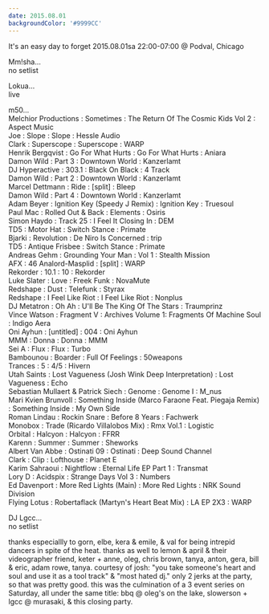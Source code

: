 ```yaml
---
date: 2015.08.01
backgroundColor: '#9999CC'
---
```


It's an easy day to forget 2015.08.01sa 22:00-07:00 @ Podval, Chicago  

Mm!sha...  
no setlist  

Lokua...  
live  

m50...  
Melchior Productions : Sometimes : The Return Of The Cosmic Kids Vol 2 : Aspect Music  
Joe : Slope : Slope : Hessle Audio  
Clark : Superscope : Superscope : WARP  
Henrik Bergqvist : Go For What Hurts : Go For What Hurts : Aniara  
Damon Wild : Part 3 : Downtown World : Kanzerlamt  
DJ Hyperactive : 303.1 : Black On Black : 4 Track  
Damon Wild : Part 2 : Downtown World : Kanzerlamt  
Marcel Dettmann : Ride : \[split\] : Bleep  
Damon Wild : Part 4 : Downtown World : Kanzerlamt  
Adam Beyer : Ignition Key (Speedy J Remix) : Ignition Key : Truesoul  
Paul Mac : Rolled Out & Back : Elements : Osiris  
Simon Haydo : Track 25 : I Feel It Closing In : DEM  
TD5 : Motor Hat : Switch Stance : Primate  
Bjarki : Revolution : De Niro Is Concerned : trip  
TD5 : Antique Frisbee : Switch Stance : Primate  
Andreas Gehm : Grounding Your Man : Vol 1 : Stealth Mission  
AFX : 46 Analord-Masplid : \[split\] : WARP  
Rekorder : 10.1 : 10 : Rekorder  
Luke Slater : Love : Freek Funk : NovaMute  
Redshape : Dust : Telefunk : Styrax  
Redshape : I Feel Like Riot : I Feel Like Riot : Nonplus  
DJ Metatron : Oh Ah : U'll Be The King Of The Stars : Traumprinz  
Vince Watson : Fragment V : Archives Volume 1: Fragments Of Machine Soul : Indigo Aera  
Oni Ayhun : \[untitled\] : 004 : Oni Ayhun  
MMM : Donna : Donna : MMM  
Sei A : Flux : Flux : Turbo  
Bambounou : Boarder : Full Of Feelings : 50weapons  
Trances : 5 : 4/5 : Hivern  
Utah Saints : Lost Vagueness (Josh Wink Deep Interpretation) : Lost Vagueness : Echo  
Sebastian Mullaert & Patrick Siech : Genome : Genome I : M\_nus  
Mari Kvien Brunvoll : Something Inside (Marco Faraone Feat. Piegaja Remix) : Something Inside : My Own Side  
Roman Lindau : Rockin Snare : Before 8 Years : Fachwerk  
Monobox : Trade (Ricardo Villalobos Mix) : Rmx Vol.1 : Logistic  
Orbital : Halcyon : Halcyon : FFRR  
Karenn : Summer : Summer : Sheworks  
Albert Van Abbe : Ostinati 09 : Ostinati : Deep Sound Channel  
Clark : Clip : Lofthouse : Planet E  
Karim Sahraoui : Nightflow : Eternal Life EP Part 1 : Transmat  
Lory D : Acidspix : Strange Days Vol 3 : Numbers  
Ed Davenport : More Red Lights (Main) : More Red Lights : NRK Sound Division  
Flying Lotus : Robertaflack (Martyn's Heart Beat Mix) : LA EP 2X3 : WARP  

DJ Lgcc...  
no setlist  

thanks especiallly to gorn, elbe, kera & emile, & val for being intrepid dancers in spite of the heat. thanks as well to lemon & april & their videographer friend, keter + anne, oleg, chris brown, tanya, anton, gera, bill & eric, adam rowe, tanya. courtesy of josh: "you take someone's heart and soul and use it as a tool track" & "most hated dj." only 2 jerks at the party, so that was pretty good. this was the culmination of a 3 event series on Saturday, all under the same title: bbq @ oleg's on the lake, slowerson + lgcc @ murasaki, & this closing party.
